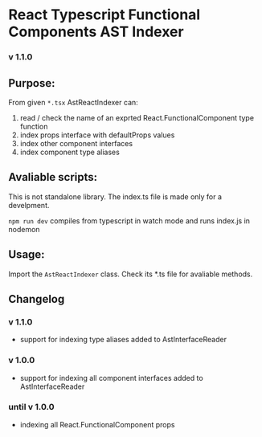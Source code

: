 # React Typescript Functional Components AST Indexer
### v 1.1.0


## Purpose:
From given `*.tsx` AstReactIndexer can:
1. read / check the name of an exprted React.FunctionalComponent type function
2. index props interface with defaultProps values
3. index other component interfaces
4. index component type aliases

## Avaliable scripts:
This is not standalone library. The index.ts file is made only for a develpment.

`npm run dev` compiles from typescript in watch mode and runs index.js in nodemon

## Usage:
Import the `AstReactIndexer` class. Check its *.ts file for avaliable methods.

## Changelog

### v 1.1.0
- support for indexing type aliases added to AstInterfaceReader

### v 1.0.0
- support for indexing all component interfaces added to AstInterfaceReader

### until v 1.0.0
- indexing all React.FunctionalComponent props